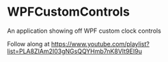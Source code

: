 # WPFCustomControls
An application showing off WPF custom clock controls

Follow along at https://www.youtube.com/playlist?list=PLA8ZIAm2I03gNGsQQYHmb7nK8VIt9EI9u
